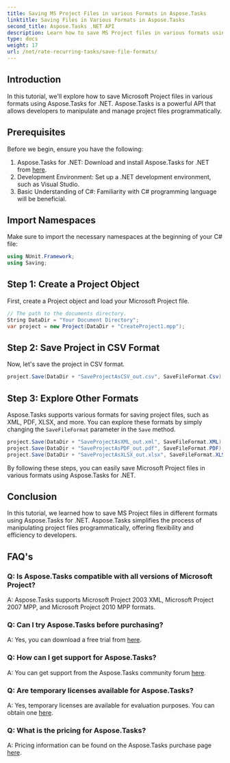 ```yaml
---
title: Saving MS Project Files in various Formats in Aspose.Tasks
linktitle: Saving Files in Various Formats in Aspose.Tasks
second_title: Aspose.Tasks .NET API
description: Learn how to save MS Project files in various formats using Aspose.Tasks for .NET. Easy steps for efficient project management.
type: docs
weight: 17
url: /net/rate-recurring-tasks/save-file-formats/
---
```

## Introduction
In this tutorial, we'll explore how to save Microsoft Project files in various formats using Aspose.Tasks for .NET. Aspose.Tasks is a powerful API that allows developers to manipulate and manage project files programmatically.
## Prerequisites
Before we begin, ensure you have the following:
1. Aspose.Tasks for .NET: Download and install Aspose.Tasks for .NET from [here](https://releases.aspose.com/tasks/net/).
2. Development Environment: Set up a .NET development environment, such as Visual Studio.
3. Basic Understanding of C#: Familiarity with C# programming language will be beneficial.

## Import Namespaces
Make sure to import the necessary namespaces at the beginning of your C# file:
```csharp
using NUnit.Framework;
using Saving;
```
## Step 1: Create a Project Object
First, create a Project object and load your Microsoft Project file.
```csharp
// The path to the documents directory.
String DataDir = "Your Document Directory";
var project = new Project(DataDir + "CreateProject1.mpp");
```
## Step 2: Save Project in CSV Format
Now, let's save the project in CSV format. 
```csharp
project.Save(DataDir + "SaveProjectAsCSV_out.csv", SaveFileFormat.Csv);
```
## Step 3: Explore Other Formats
Aspose.Tasks supports various formats for saving project files, such as XML, PDF, XLSX, and more. You can explore these formats by simply changing the `SaveFileFormat` parameter in the `Save` method.
```csharp
project.Save(DataDir + "SaveProjectAsXML_out.xml", SaveFileFormat.XML);
project.Save(DataDir + "SaveProjectAsPDF_out.pdf", SaveFileFormat.PDF);
project.Save(DataDir + "SaveProjectAsXLSX_out.xlsx", SaveFileFormat.XLSX);
```
By following these steps, you can easily save Microsoft Project files in various formats using Aspose.Tasks for .NET.

## Conclusion
In this tutorial, we learned how to save MS Project files in different formats using Aspose.Tasks for .NET. Aspose.Tasks simplifies the process of manipulating project files programmatically, offering flexibility and efficiency to developers.
## FAQ's
### Q: Is Aspose.Tasks compatible with all versions of Microsoft Project?
A: Aspose.Tasks supports Microsoft Project 2003 XML, Microsoft Project 2007 MPP, and Microsoft Project 2010 MPP formats.
### Q: Can I try Aspose.Tasks before purchasing?
A: Yes, you can download a free trial from [here](https://releases.aspose.com/).
### Q: How can I get support for Aspose.Tasks?
A: You can get support from the Aspose.Tasks community forum [here](https://forum.aspose.com/c/tasks/15).
### Q: Are temporary licenses available for Aspose.Tasks?
A: Yes, temporary licenses are available for evaluation purposes. You can obtain one [here](https://purchase.aspose.com/temporary-license/).
### Q: What is the pricing for Aspose.Tasks?
A: Pricing information can be found on the Aspose.Tasks purchase page [here](https://purchase.aspose.com/buy).
